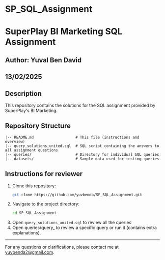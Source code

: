 # SP_SQL_Assignment

# SuperPlay BI Marketing SQL Assignment

## Author: Yuval Ben David

## 13/02/2025

## Description

This repository contains the solutions for the SQL assignment provided by SuperPlay's BI Marketing.

## Repository Structure

```
|-- README.md                   # This file (instructions and overview)
|-- query_solutions_united.sql  # SQL script containing the answers to all assignment questions
|-- queries/                    # Directory for individual SQL queries
|-- datasets/                   # Sample data used for testing queries
```

## Instructions for reviewer

1. Clone this repository:
   ```bash
   git clone https://github.com/yuvbenda/SP_SQL_Assignment.git
   ```
2. Navigate to the project directory:
   ```bash
   cd SP_SQL_Assignment
   ```
3. Open `query_solutions_united.sql` to review all the queries.
4. Open queries/query_<number> to review a specific query or run it (contains extra explanations).

---

For any questions or clarifications, please contact me at yuvbenda2@gmail.com.

